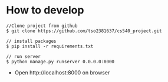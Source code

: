 <h1>How to develop</h1>

``` console
//Clone project from github
$ git clone https://github.com/tso2381637/cs540_project.git

// install packages
$ pip install -r requirements.txt

// run server
$ python manage.py runserver 0.0.0.0:8000
```
- Open http://localhost:8000 on browser